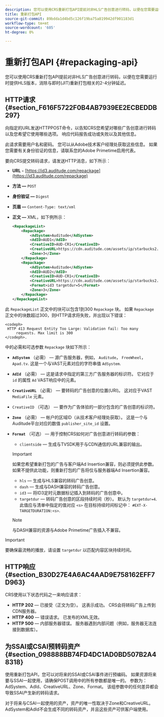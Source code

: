 ```yaml
---
description: 您可以使用CRS重新打包API提前对非HLS广告创意进行转码，以便在您需要运行时提供HLS版本，消除与即时(JIT)重新打包相关的2-4分钟延迟。
title: 重新打包API
source-git-commit: 89bdda1d4bd5c126f19ba75a819942df901183d1
workflow-type: tm+mt
source-wordcount: '605'
ht-degree: 0%

---
```



# 重新打包API {#repackaging-api}

您可以使用CRS重新打包API提前对非HLS广告创意进行转码，以便在您需要运行时提供HLS版本，消除与即时(JIT)重新打包相关的2-4分钟延迟。

## HTTP请求 {#section_F616F5722F0B4AB7939EE2ECBEDDB297}

向指定的URL发送HTTPPOST命令，以告知CRS您希望对哪些广告创意进行转码以及您希望它使用哪些选项。 响应代码报告成功或失败以及其他信息。

此请求需要用户名和密码。 您可以从Adobe技术客户经理处获取这些信息。 如果您需要有关身份验证的信息，请联系您的Adobe Primetime启用代表。

要向CRS提交转码请求，请发送HTTP消息，如下所示：

* **URL -** [https://id3.auditude.com/repackage](https://id3.auditude.com/repackage)

* **方法 —** `POST`

* **身份验证 —** `Digest`

* **页眉 —** `Content-Type: text/xml`

* **正文 —** XML，如下例所示：

   ```xml
   <RepackageList>
       <Repackage>
           <AdSystem>Auditude</AdSystem>
           <AdID>AUD1</AdID>
           <CreativeID>AUD-CR1</CreativeID>
           <CreativeURL>https://cdn.auditude.com/assets/ip/starbucks2.mp4</CreativeURL>
           <Zone>3</Zone>
       </Repackage>
       <Repackage>
           <AdSystem>Auditude</AdSystem>
           <AdID>AUD2</AdID>
           <CreativeID>AUD-CR1</CreativeID>
           <CreativeURL>https://cdn.auditude.com/assets/ip/starbucks2.mp4</CreativeURL>
           <Format>id3 targetdur=5</Format>
           <Zone>3</Zone>
       </Repackage>
   </RepackageList>
   ```

此 `RepackageList` 正文中的块可以包含1到300 `Repackage` 块。 如果 `Repackage` 正文中的块数超过300，则HTTP请求将失败，并出现以下错误：

```
<codeph>
 HTTP 413 Request Entity Too Large: Validation fail: Too many
     requests. Max limit is 300
</codeph>.
```


中的必需和可选参数 `Repackage` 块如下所示：

* **`AdSystem`** （必需） — 源广告服务器，例如， `Auditude`， `FreeWheel`， `Apad.tv`. 这是一个与VAST元素对应的字符串值 `AdSystem`.

* **`AdId`** （必需） — 这是请求中指定的第三方广告服务器的标识符。 它对应于 `id` 的属性 `Ad` VAST响应中的元素。

* **`CreativeURL`** （必需） — 要转码的广告创意的位置(URI)。 这对应于VAST `MediaFile` 元素。

* `CreativeID` （可选） — 要作为广告体验的一部分包含的广告创意的标识符。
* **`Zone`** （必需） — 帐户的区域ID（从技术客户经理处获取）。 这是一个与Auditude平台对应的数值 `publisher_site_id` 设置。

* **`Format`** （可选） — 用于控制CRS如何对广告创意进行转码的参数：

   * `clientside`  — 生成与TVSDK用于与CDN通信的URL兼容的输出。
   >[!IMPORTANT]
   >
   >如果您希望重新打包的广告与客户端Ad Insertion兼容，则必须提供此参数。 如果不提供此功能，则重新打包的广告将仅与服务器端Ad Insertion兼容。

   * `hls`  — 生成与HLS兼容的转码广告创意。
   * `dash`  — 生成与DASH兼容的转码广告创意。
   * `id3`  — 将ID3定时元数据标记插入到转码的广告创意中。
   * `targetdur`  — 转码广告创意的区段持续时间（秒）。 默认为 `targetdur=4`. 此值应与清单中指定的值对应 `<s>` 在目标持续时间标记中： `#EXT-X-TARGETDURATION:<s>`.

   >[!NOTE]
   >
   >与DASH兼容的资源与Adobe Primetime广告插入不兼容。

>[!IMPORTANT]
>
>要确保最流畅的播放，请设置 `targetdur` 以匹配内容区块持续时间。

## HTTP响应 {#section_B30D27E4A6AC4AAD9E758162EFF7D963}

CRS使用以下状态代码之一来响应请求：

* **HTTP 202**  — 已接受（正文为空）。 这表示成功。 CRS会将转码广告上传到CDN服务器。
* **HTTP 400**  — 错误请求。 已发布的XML无效。
* **HTTP 500**  — 内部服务器错误。 服务器遇到内部问题（例如，服务器无法连接到数据库）。

## 为SSAI或CSAI预转码资产 {#section_098888BB74FD4DC1AD0BD507B2A48318}

使用重新打包API，您可以对将来的SSAI或CSAI事件进行预编码。 如果资源将来要与SSAI一起使用，请确保POST调用中的所有参数都是唯一的。 参数为：AdSystem、AdId、CreativeURL、Zone、Format。 该组参数中的任何差异都会导致SSAI产生新的转码请求。

对于将来与CSAI一起使用的资产，资产的唯一性取决于Zone和CreativeURL。 AdSystem和AdId不会生成不同的转码资产，并且这些资产可供客户端使用。
